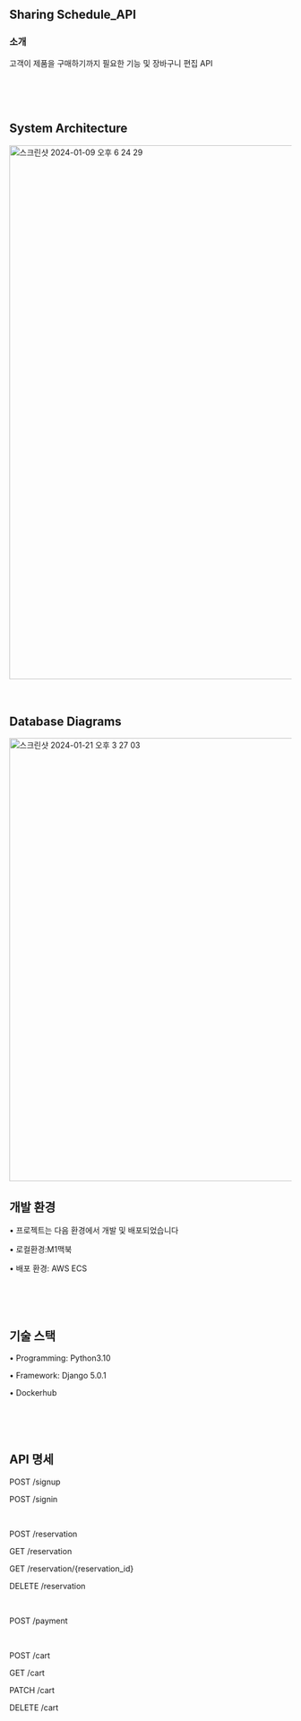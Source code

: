 ## Sharing Schedule_API 
### 소개
고객이 제품을 구매하기까지 필요한 기능 및 장바구니 편집 API

<br/>
<br/>
<br/>

## System Architecture
<img width="953" alt="스크린샷 2024-01-09 오후 6 24 29" src="https://github.com/jiiheeee/scheduler_API/assets/128598772/cff21b9c-50d9-4a7a-8686-905d2830afcc">

<br/>
<br/>
<br/>

## Database Diagrams
<img width="791" alt="스크린샷 2024-01-21 오후 3 27 03" src="https://github.com/jiiheeee/first_project/assets/128598772/da9a037f-6a27-486a-9e31-ffbeb219776a">


## 개발 환경
• 프로젝트는 다음 환경에서 개발 및 배포되었습니다

• 로컬환경:M1맥북

• 배포 환경: AWS ECS

<br/>
<br/>
<br/>

## 기술 스택
• Programming: Python3.10

• Framework: Django 5.0.1

• Dockerhub

<br/>
<br/>
<br/>

## API 명세
POST /signup 

POST /signin

<br/>

POST /reservation

GET /reservation

GET /reservation/{reservation_id} 

DELETE /reservation

<br/>

POST /payment

<br/>

POST /cart 

GET /cart 

PATCH /cart

DELETE /cart
